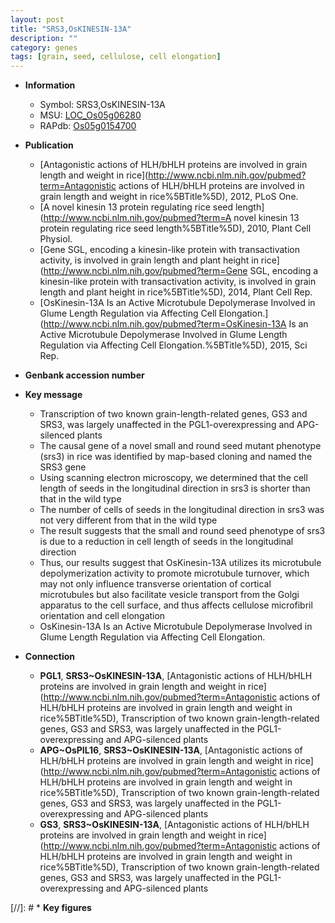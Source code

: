```yaml
---
layout: post
title: "SRS3,OsKINESIN-13A"
description: ""
category: genes
tags: [grain, seed, cellulose, cell elongation]
---
```


* **Information**  
    + Symbol: SRS3,OsKINESIN-13A  
    + MSU: [LOC_Os05g06280](http://rice.plantbiology.msu.edu/cgi-bin/ORF_infopage.cgi?orf=LOC_Os05g06280)  
    + RAPdb: [Os05g0154700](http://rapdb.dna.affrc.go.jp/viewer/gbrowse_details/irgsp1?name=Os05g0154700)  

* **Publication**  
    + [Antagonistic actions of HLH/bHLH proteins are involved in grain length and weight in rice](http://www.ncbi.nlm.nih.gov/pubmed?term=Antagonistic actions of HLH/bHLH proteins are involved in grain length and weight in rice%5BTitle%5D), 2012, PLoS One.
    + [A novel kinesin 13 protein regulating rice seed length](http://www.ncbi.nlm.nih.gov/pubmed?term=A novel kinesin 13 protein regulating rice seed length%5BTitle%5D), 2010, Plant Cell Physiol.
    + [Gene SGL, encoding a kinesin-like protein with transactivation activity, is involved in grain length and plant height in rice](http://www.ncbi.nlm.nih.gov/pubmed?term=Gene SGL, encoding a kinesin-like protein with transactivation activity, is involved in grain length and plant height in rice%5BTitle%5D), 2014, Plant Cell Rep.
    + [OsKinesin-13A Is an Active Microtubule Depolymerase Involved in Glume Length Regulation via Affecting Cell Elongation.](http://www.ncbi.nlm.nih.gov/pubmed?term=OsKinesin-13A Is an Active Microtubule Depolymerase Involved in Glume Length Regulation via Affecting Cell Elongation.%5BTitle%5D), 2015, Sci Rep.

* **Genbank accession number**  

* **Key message**  
    + Transcription of two known grain-length-related genes, GS3 and SRS3, was largely unaffected in the PGL1-overexpressing and APG-silenced plants
    + The causal gene of a novel small and round seed mutant phenotype (srs3) in rice was identified by map-based cloning and named the SRS3 gene
    + Using scanning electron microscopy, we determined that the cell length of seeds in the longitudinal direction in srs3 is shorter than that in the wild type
    + The number of cells of seeds in the longitudinal direction in srs3 was not very different from that in the wild type
    + The result suggests that the small and round seed phenotype of srs3 is due to a reduction in cell length of seeds in the longitudinal direction
    + Thus, our results suggest that OsKinesin-13A utilizes its microtubule depolymerization activity to promote microtubule turnover, which may not only influence transverse orientation of cortical microtubules but also facilitate vesicle transport from the Golgi apparatus to the cell surface, and thus affects cellulose microfibril orientation and cell elongation
    + OsKinesin-13A Is an Active Microtubule Depolymerase Involved in Glume Length Regulation via Affecting Cell Elongation.

* **Connection**  
    + __PGL1__, __SRS3~OsKINESIN-13A__, [Antagonistic actions of HLH/bHLH proteins are involved in grain length and weight in rice](http://www.ncbi.nlm.nih.gov/pubmed?term=Antagonistic actions of HLH/bHLH proteins are involved in grain length and weight in rice%5BTitle%5D), Transcription of two known grain-length-related genes, GS3 and SRS3, was largely unaffected in the PGL1-overexpressing and APG-silenced plants
    + __APG~OsPIL16__, __SRS3~OsKINESIN-13A__, [Antagonistic actions of HLH/bHLH proteins are involved in grain length and weight in rice](http://www.ncbi.nlm.nih.gov/pubmed?term=Antagonistic actions of HLH/bHLH proteins are involved in grain length and weight in rice%5BTitle%5D), Transcription of two known grain-length-related genes, GS3 and SRS3, was largely unaffected in the PGL1-overexpressing and APG-silenced plants
    + __GS3__, __SRS3~OsKINESIN-13A__, [Antagonistic actions of HLH/bHLH proteins are involved in grain length and weight in rice](http://www.ncbi.nlm.nih.gov/pubmed?term=Antagonistic actions of HLH/bHLH proteins are involved in grain length and weight in rice%5BTitle%5D), Transcription of two known grain-length-related genes, GS3 and SRS3, was largely unaffected in the PGL1-overexpressing and APG-silenced plants

[//]: # * **Key figures**  


